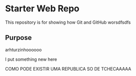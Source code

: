 # Starter Web Repo

This repository is for showing how Git and GitHub worsdfsdfs

## Purpose

arhturzinhoooooo


I put something new here

COMO PODE EXISTIR UMA REPUBLICA SO DE TCHECAAAAA